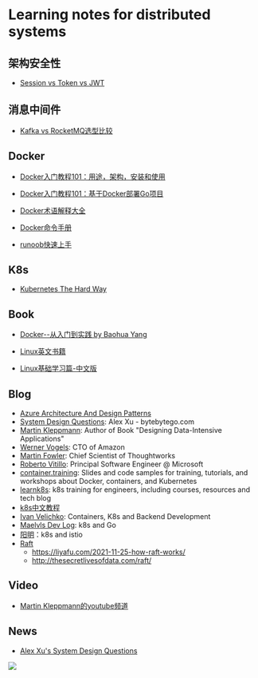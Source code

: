 # Learning notes for distributed systems

## 架构安全性

* [Session vs Token vs JWT](./security/01)

  

## 消息中间件

* [Kafka vs RocketMQ选型比较](./mq/01)



## Docker

* [Docker入门教程101：用途，架构，安装和使用](./docker/01)

* [Docker入门教程101：基于Docker部署Go项目](./docker/02)

* [Docker术语解释大全](./docker/03)

* [Docker命令手册](./docker/04)

* [runoob快速上手](https://www.runoob.com/docker/docker-tutorial.html)

  

## K8s

* [Kubernetes The Hard Way](https://github.com/kelseyhightower/kubernetes-the-hard-way)

  

## Book

* [Docker--从入门到实践 by Baohua Yang ](https://yeasy.gitbook.io/docker_practice/)

* [Linux英文书籍](https://tldp.org/guides.html)

* [Linux基础学习篇-中文版](https://wizardforcel.gitbooks.io/vbird-linux-basic-4e/content/1.html)

  

## Blog

* [Azure Architecture And Design Patterns](https://docs.microsoft.com/en-us/azure/architecture/guide/)
* [System Design Questions](https://blog.bytebytego.com/): Alex Xu - bytebytego.com
* [Martin Kleppmann](https://martin.kleppmann.com/): Author of Book "Designing Data-Intensive Applications"
* [Werner Vogels](https://www.allthingsdistributed.com/): CTO of Amazon
* [Martin Fowler](https://martinfowler.com/): Chief Scientist of Thoughtworks
* [Roberto Vitillo](https://understandingdistributed.systems/): Principal Software Engineer @ Microsoft
* [container.training](https://github.com/jpetazzo/container.training): Slides and code samples for training, tutorials, and workshops about Docker, containers, and Kubernetes
* [learnk8s](https://learnk8s.io/): k8s training for engineers, including courses, resources and tech blog
* [k8s中文教程](https://kuboard.cn/learning/)
* [Ivan Velichko](https://github.com/iximiuz): Containers, K8s and Backend Development
* [Maelvls Dev Log](https://maelvls.dev/about/): k8s and Go
* [阳明](https://www.qikqiak.com/)：k8s and istio
* [Raft](https://raft.github.io/)
  * https://liyafu.com/2021-11-25-how-raft-works/
  * http://thesecretlivesofdata.com/raft/



## Video

* [Martin Kleppmann的youtube频道](https://www.youtube.com/channel/UClB4KPy5LkJj1t3SgYVtMOQ)



## News

* [Alex Xu's System Design Questions](https://twitter.com/alexxubyte)


![](./img/wechat.png)
